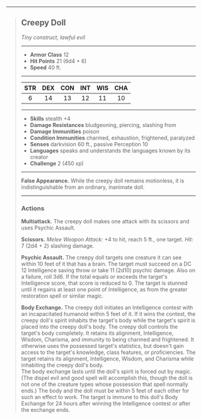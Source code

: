 ***
> ## Creepy Doll
> *Tiny construct, lawful evil*
> 
> ***
> 
> - **Armor Class** 12
> - **Hit Points** 21 (6d4 + 6)
> - **Speed** 40 ft.
> 
> ***
> 
> |STR|DEX|CON|INT|WIS|CHA|
> |:---:|:---:|:---:|:---:|:---:|:---:|
> |6|14|13|12|11|10|
> 
> ***
> 
> - **Skills** stealth +4
> - **Damage Resistances** bludgeoning, piercing, slashing from
> - **Damage Immunities** poison
> - **Condition Immunities** charmed, exhaustion, frightened, paralyzed
> - **Senses** darkvision 60 ft., passive Perception 10
> - **Languages** speaks and understands the languages known by its creator
> - **Challenge** 2 (450 xp)
> 
> ***
> 
> **False Appearance.** While the creepy doll remains motionless, it is indistinguishable from an ordinary, inanimate doll.
> 
> ***
> 
> ### Actions
> **Multiattack.** The creepy doll makes one attack with its scissors and uses Psychic Assault.
> 
> **Scissors.** *Melee Weapon Attack:* +4 to hit, reach 5 ft., one target. *Hit:* 7 (2d4 + 2) slashing damage.
> 
> **Psychic Assault.** The creepy doll targets one creature it can see within 10 feet of it that has a brain. The target must succeed on a DC 12 Intelligence saving throw or take 11 (2d10) psychic damage. Also on a failure, roll 3d6. If the total equals or exceeds the target's Intelligence score, that score is reduced to 0. The target is stunned until it regains at least one point of Intelligence, as from the greater restoration spell or similar magic.
> 
> **Body Exchange.** The creepy doll initiates an Intelligence contest with an incapacitated humanoid within 5 feet of it. If it wins the contest, the creepy doll's spirit inhabits the target's body while the target's spirit is placed into the creepy doll's body. The creepy doll controls the target's body completely. It retains its alignment, Intelligence, Wisdom, Charisma, and immunity to being charmed and frightened. It otherwise uses the possessed target's statistics, but doesn't gain access to the target's knowledge, class features, or proficiencies. The target retains its alignment, Intelligence, Wisdom, and Charisma while inhabiting the creepy doll's body.  
> The body exchange lasts until the doll's spirit is forced out by magic. (The dispel evil and good spell will accomplish this, though the doll is not one of the creature types whose possession that spell normally ends.) The body and the doll must be within 5 feet of each other for such an effect to work. The target is immune to this doll's Body Exchange for 24 hours after winning the Intelligence contest or after the exchange ends.